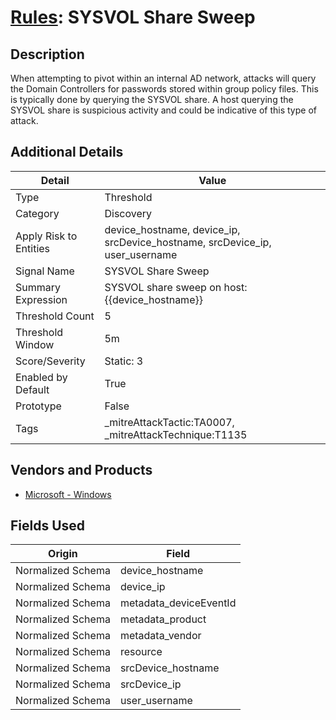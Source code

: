 # [Rules](README.md): SYSVOL Share Sweep

## Description
When attempting to pivot within an internal AD network, attacks will query the Domain Controllers for passwords stored within group policy files. This is typically done by querying the SYSVOL share.  A host querying the SYSVOL share is suspicious activity and could be indicative of this type of attack.

## Additional Details
|Detail|Value|
|----|----|
|Type|Threshold|
|Category|Discovery|
|Apply Risk to Entities|device_hostname, device_ip, srcDevice_hostname, srcDevice_ip, user_username|
|Signal Name|SYSVOL Share Sweep|
|Summary Expression|SYSVOL share sweep on host: {{device_hostname}}|
|Threshold Count|5|
|Threshold Window|5m|
|Score/Severity|Static: 3|
|Enabled by Default|True|
|Prototype|False|
|Tags|_mitreAttackTactic:TA0007, _mitreAttackTechnique:T1135|
## Vendors and Products
- [Microsoft - Windows](../products/1ff7546c-cb36-4a24-87f7-89d2cecc5761.md)


## Fields Used

|Origin|Field|
|----|----|
|Normalized Schema|device_hostname|
|Normalized Schema|device_ip|
|Normalized Schema|metadata_deviceEventId|
|Normalized Schema|metadata_product|
|Normalized Schema|metadata_vendor|
|Normalized Schema|resource|
|Normalized Schema|srcDevice_hostname|
|Normalized Schema|srcDevice_ip|
|Normalized Schema|user_username|



